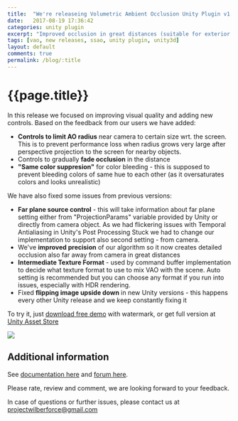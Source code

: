```yaml
---
title:  "We're releaseing Volumetric Ambient Occlusion Unity Plugin v1.7"
date:   2017-08-19 17:36:42
categories: unity plugin
excerpt: "Improved occlusion in great distances (suitable for exterior scenes), controls to limit radius near camera, fade occlusion in the distance and bugfixes in Unity integration"
tags: [vao, new releases, ssao, unity plugin, unity3d]
layout: default
comments: true
permalink: /blog/:title
---
```


# {{page.title}}

In this release we focused on improving visual quality and adding new controls. Based on the feedback from our users we have added:

- **Controls to limit AO radius** near camera to certain size wrt. the screen. This is to prevent performance loss when radius grows very large after perspective projection to the screen for nearby objects.
- Controls to gradually **fade occlusion** in the distance
- **"Same color suppresion"** for color bleeding - this is supposed to prevent bleeding colors of same hue to each other (as it oversaturates colors and looks unrealistic)

We have also fixed some issues from previous versions:

- **Far plane source control** - this will take information about far plane setting either from "ProjectionParams" variable provided by Unity or directly from camera object. As we had flickering issues with Temporal Antialiasing in Unity's Post Processing Stuck we had to change our implementation to support also second setting - from camera.
- We've **improved precision** of our algorithm so it now creates detailed occlusion also far away from camera in great distances  
- **Intermediate Texture Format** - used by command buffer implementation to decide what texture format to use to mix VAO with the scene. Auto setting is recommended but you can choose any format if you run into issues, especially with HDR rendering.
- Fixed **flipping image upside down** in new Unity versions - this happens every other Unity release and we keep constantly fixing it

To try it, just <a href="https://projectwilberforce.github.io/vaodemo/" class="downloadbtn">download free demo</a> with watermark, or get full version at [Unity Asset Store](http://u3d.as/xzs)

![]({{site.baseurl}}/images/vao17/vao-1-7-fix.jpg)


## Additional information

See [documentation here](https://projectwilberforce.github.io/vaomanual/) and [forum here](https://forum.unity3d.com/threads/volumetric-ambient-occlusion-image-effect.428426/).

Please rate, review and comment, we are looking forward to your feedback.

In case of questions or further issues, please contact us at <projectwilberforce@gmail.com>
